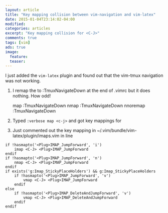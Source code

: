 ```yaml
---
layout: article
title: "Key mapping collision between vim-navigation and vim-latex"
date: 2015-01-04T23:14:02-04:00
modified:
categories: articles
excerpt: "Key mapping collision for <C-J>"
comments: true
tags: [vim]
ads: true
image:
  feature:
  teaser:
---
```


I just added the `vim-latex` plugin and found out that the vim-tmux navigation <C-J> was not working.

1. I remap the <c-j> to :TmuxNavigateDown<cr> at the end of .vimrc but it does nothing. How odd!

    map <silent> <C-J> :TmuxNavigateDown<cr>
    nmap <silent> <C-J> :TmuxNavigateDown<cr>
    nnoremap <silent> <C-J> :TmuxNavigateDown<cr>

2. Typed `:verbose map <c-j>` and got key mappings for <c-j>

3. Just commented out the key mapping in ~/.vim/bundle/vim-latex/plugin/imaps.vim in line

~~~
if !hasmapto('<Plug>IMAP_JumpForward', 'i')
    imap <C-J> <Plug>IMAP_JumpForward
endif
if !hasmapto('<Plug>IMAP_JumpForward', 'n')
    nmap <C-J> <Plug>IMAP_JumpForward
endif
if exists('g:Imap_StickyPlaceHolders') && g:Imap_StickyPlaceHolders
	if !hasmapto('<Plug>IMAP_JumpForward', 'v')
		vmap <C-J> <Plug>IMAP_JumpForward
	endif
else
	if !hasmapto('<Plug>IMAP_DeleteAndJumpForward', 'v')
		vmap <C-J> <Plug>IMAP_DeleteAndJumpForward
	endif
endif
~~~
